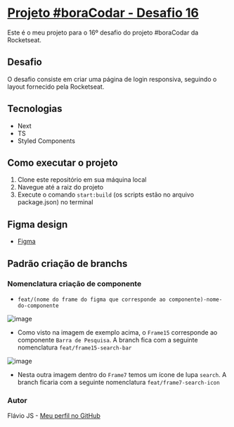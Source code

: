 # [Projeto #boraCodar - Desafio 16](https://www.rocketseat.com.br/boracodar#?utm_source=youtube&utm_medium=organic&utm_campaign=lead&utm_term=boracodar&utm_content=boracodar-descricao-BC_15_Jonas_UI)

Este é o meu projeto para o 16º desafio do projeto #boraCodar da Rocketseat.

## Desafio

O desafio consiste em criar uma página de login responsiva, seguindo o layout fornecido pela Rocketseat.

## Tecnologias

- Next
- TS
- Styled Components

## Como executar o projeto

1. Clone este repositório em sua máquina local
2. Navegue até a raiz do projeto
3. Execute o comando `start:build` (os scripts estão no arquivo package.json) no terminal 

## Figma design

- [Figma](https://www.figma.com/file/ya4hzo3ntAGktHbUrwyWeF/%23boraCodar---Desafio-16-(Community)?node-id=301-3&t=TRFItg76ZUAnd2oD-0)

## Padrão criação de branchs

### Nomenclatura criação de componente

- `feat/(nome do frame do figma que corresponde ao componente)-nome-do-componente`

![image](https://user-images.githubusercontent.com/106037619/233790761-d281d1a4-92e6-473e-9ad3-ad10fa3ebd07.png)

- Como visto na imagem de exemplo acima, o `Frame15` corresponde ao componente `Barra de Pesquisa`. A branch fica com a seguinte nomenclatura `feat/frame15-search-bar`

![image](https://user-images.githubusercontent.com/106037619/233791052-0323a480-5f5a-455e-9d17-7e823a1ce3da.png)

- Nesta outra imagem dentro do `Frame7` temos um ícone de lupa `search`. A branch ficaria com a seguinte nomenclatura `feat/frame7-search-icon`

### Autor

Flávio JS - [Meu perfil no GitHub](https://github.com/Flavio-JS)

